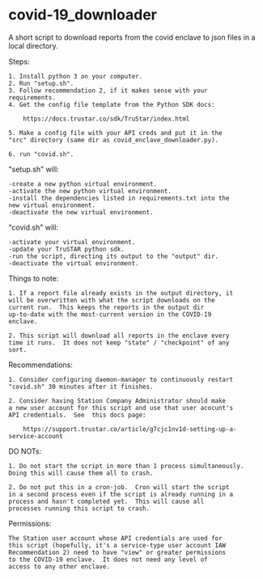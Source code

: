 # covid-19_downloader
A short script to download reports from the covid enclave to json 
files in a local directory. 

Steps: 

    1. Install python 3 on your computer.  
    2. Run "setup.sh".
    3. Follow recommendation 2, if it makes sense with your 
    requirements. 
    4. Get the config file template from the Python SDK docs: 
    
        https://docs.trustar.co/sdk/TruStar/index.html
    
    5. Make a config file with your API creds and put it in the 
    "src" directory (same dir as covid_enclave_downloader.py).
    
    6. run "covid.sh". 

"setup.sh" will:

    -create a new python virtual environment.
    -activate the new python virtual environment.  
    -install the dependencies listed in requirements.txt into the 
    new virtual environment. 
    -deactivate the new virtual environment. 
    
"covid.sh" will:

    -activate your virtual environment. 
    -update your TruSTAR python sdk. 
    -run the script, directing its output to the "output" dir. 
    -deactivate the virtual environment. 
    
Things to note:

    1. If a report file already exists in the output directory, it
    will be overwritten with what the script downloads on the 
    current run.  This keeps the reports in the output dir 
    up-to-date with the most-current version in the COVID-19 
    enclave. 
    
    2. This script will download all reports in the enclave every 
    time it runs.  It does not keep "state" / "checkpoint" of any
    sort.  
    
Recommendations:

    1. Consider configuring daemon-manager to continuously restart 
    "covid.sh" 30 minutes after it finishes. 

    2. Consider having Station Company Administrator should make 
    a new user account for this script and use that user acocunt's
    API credentials.  See  this docs page:
    
        https://support.trustar.co/article/g7cjc1nv1d-setting-up-a-service-account

    
DO NOTs: 

    1. Do not start the script in more than 1 process simultaneously.
    Doing this will cause them all to crash.  
    
    2. Do not put this in a cron-job.  Cron will start the script 
    in a second process even if the script is already running in a 
    process and hasn't completed yet.  This will cause all  
    processes running this script to crash. 
    

Permissions:

    The Station user account whose API credentials are used for 
    this script (hopefully, it's a service-type user account IAW 
    Recommendation 2) need to have "view" or greater permissions
    to the COVID-19 enclave.  It does not need any level of 
    access to any other enclave. 